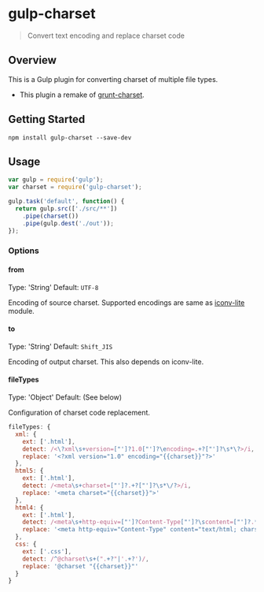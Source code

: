 # gulp-charset

> Convert text encoding and replace charset code

## Overview
This is a Gulp plugin for converting charset of multiple file types.

* This plugin a remake of [grunt-charset](https://github.com/rakuten-frontend/grunt-charset).

## Getting Started

```shell
npm install gulp-charset --save-dev
```

## Usage

```js
var gulp = require('gulp');
var charset = require('gulp-charset');

gulp.task('default', function() {
  return gulp.src(['./src/**'])
    .pipe(charset())
    .pipe(gulp.dest('./out'));
});
```

### Options

#### from
Type: 'String'
Default: `UTF-8`

Encoding of source charset.
Supported encodings are same as [iconv-lite](https://github.com/ashtuchkin/iconv-lite#supported-encodings) module.

#### to
Type: 'String'
Default: `Shift_JIS`

Encoding of output charset. This also depends on iconv-lite.

#### fileTypes
Type: 'Object'
Default: (See below)

Configuration of charset code replacement.

```js
fileTypes: {
  xml: {
    ext: ['.html'],
    detect: /<\?xml\s+version=["']?1.0["']?\encoding=.+?["']?\s*\?>/i,
    replace: '<?xml version="1.0" encoding="{{charset}}"?>'
  },
  html5: {
    ext: ['.html'],
    detect: /<meta\s+charset=["']?.+?["']?\s*\/?>/i,
    replace: '<meta charset="{{charset}}">'
  },
  html4: {
    ext: ['.html'],
    detect: /<meta\s+http-equiv=["']?Content-Type["']?\scontent=["']?.*?charset=.+?["']?\s*\/?>/i,
    replace: '<meta http-equiv="Content-Type" content="text/html; charset={{charset}}">'
  },
  css: {
    ext: ['.css'],
    detect: /^@charset\s+(".+?"|'.+?')/,
    replace: '@charset "{{charset}}"'
  }
}
```